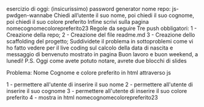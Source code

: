 esercizio di oggi: (insicurissimo) password generator
nome repo: js-pwdgen-wannabe
Chiedi all’utente il suo nome,
poi chiedi il suo cognome,
poi chiedi il suo colore preferito
Infine scrivi sulla pagina nomecognomecolorepreferito23
Regole da seguire
Tre push obbligatori:
1 - Creazione della repo;
2 - Creazione del file readme.md
3 - Creazione dello scaffolding del progetto;
Suddividete il problema in sottoproblemi come vi ho fatto vedere per il live coding sul calcolo della data di nascita e messaggio di benvenuto mostrato in pagina
Buon lavoro e buon weekend, a lunedì!
P.S. Oggi come avete potuto notare, avrete due blocchi di slides



Problema: Nome Cognome e colore preferito in html attraverso js

1 - permettere all'utente di inserire il suo nome
2 - permettere all'utente di inserire il suo cognome
3 - permettere all'utente di inserire il suo colore preferito
4 - mostra in html nomecognomecolorepreferito23
